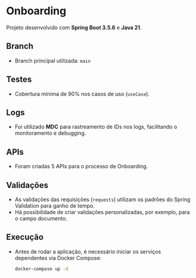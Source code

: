 # Onboarding

Projeto desenvolvido com **Spring Boot 3.5.6** e **Java 21**.

## Branch

- Branch principal utilizada: `main`

## Testes

- Cobertura mínima de 90% nos casos de uso (`useCase`).

## Logs

- Foi utilizado **MDC** para rastreamento de IDs nos logs, facilitando o monitoramento e debugging.

## APIs

- Foram criadas 5 APIs para o processo de Onboarding.

## Validações

- As validações das requisições (`requests`) utilizam os padrões do Spring Validation para ganho de tempo.
- Há possibilidade de criar validações personalizadas, por exemplo, para o campo documento.

## Execução

- Antes de rodar a aplicação, é necessário iniciar os serviços dependentes via Docker Compose:

  ```bash
  docker-compose up -d
